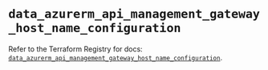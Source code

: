 # `data_azurerm_api_management_gateway_host_name_configuration`

Refer to the Terraform Registry for docs: [`data_azurerm_api_management_gateway_host_name_configuration`](https://registry.terraform.io/providers/hashicorp/azurerm/3.105.0/docs/data-sources/api_management_gateway_host_name_configuration).
